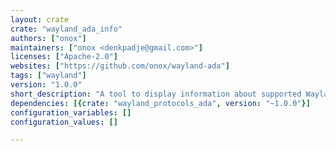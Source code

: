 ```yaml
---
layout: crate
crate: "wayland_ada_info"
authors: ["onox"]
maintainers: ["onox <denkpadje@gmail.com>"]
licenses: ["Apache-2.0"]
websites: ["https://github.com/onox/wayland-ada"]
tags: ["wayland"]
version: "1.0.0"
short_description: "A tool to display information about supported Wayland interfaces"
dependencies: [{crate: "wayland_protocols_ada", version: "~1.0.0"}]
configuration_variables: []
configuration_values: []

---
```



